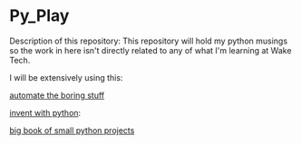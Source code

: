 # Py\_Play

Description of this repository: This repository will hold my python musings so the work in here isn't directly related to any of what I'm learning at Wake Tech.

I will be extensively using this:

[automate the boring stuff](https://automatetheboringstuff.com/) 

[invent with python](https://inventwithpython.com/):

[big book of small python projects](https://inventwithpython.com/bigbookpython/)